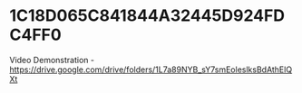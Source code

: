 # 1C18D065C841844A32445D924FDC4FF0
Video Demonstration - https://drive.google.com/drive/folders/1L7a89NYB_sY7smEoleslksBdAthElQXt
